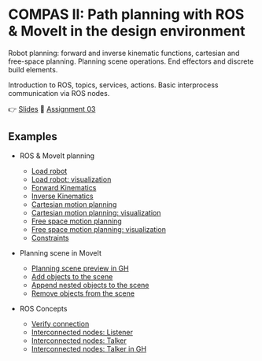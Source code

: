 # COMPAS II: Path planning with ROS & MoveIt in the design environment

Robot planning: forward and inverse kinematic functions, cartesian and free-space planning. 
Planning scene operations. End effectors and discrete build elements.

Introduction to ROS, topics, services, actions. Basic interprocess communication via ROS nodes.

👉 [Slides](https://docs.google.com/presentation/d/1yL4ZTd4Xg-LmVAMjIti9pSgF-qUkO6B839qIuSsXe_A/edit?usp=sharing)
📜 [Assignment 03](assignment_03/README.md)

## Examples

* ROS & MoveIt planning
  * [Load robot](305_robot_from_ros.py)
  * [Load robot: visualization](306_robot_from_ros_artist.py)
  * [Forward Kinematics](307_forward_kinematics_ros.py)
  * [Inverse Kinematics](308_inverse_kinematics_ros.py)
  * [Cartesian motion planning](309_plan_cartesian_motion_ros.py)
  * [Cartesian motion planning: visualization](310_plan_cartesian_motion_ros_artist.py)
  * [Free space motion planning](311_plan_motion_ros.py)
  * [Free space motion planning: visualization](312_plan_motion_ros_artist.py)
  * [Constraints](313_constraints.py)

* Planning scene in MoveIt
  * [Planning scene preview in GH](314_planning_scene.ghx)
  * [Add objects to the scene](315_add_collision_mesh.py)
  * [Append nested objects to the scene](316_append_collision_meshes.py)
  * [Remove objects from the scene](317_remove_collision_mesh.py)

* ROS Concepts
  * [Verify connection](331_check_connection.py)
  * [Interconnected nodes: Listener](332_ros_hello_world_listener.py)
  * [Interconnected nodes: Talker](333_ros_hello_world_talker.py)
  * [Interconnected nodes: Talker in GH](334_ros_hello_world_talker.ghx)
